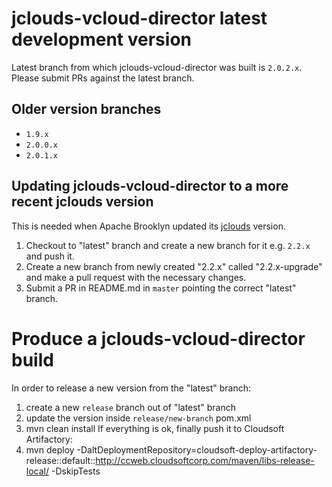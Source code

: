 jclouds-vcloud-director latest development version
==================================================

Latest branch from which jclouds-vcloud-director was built is `2.0.2.x`.
Please submit PRs against the latest branch.


## Older version branches

- `1.9.x`
- `2.0.0.x`
- `2.0.1.x`


## Updating jclouds-vcloud-director to a more recent jclouds version

This is needed when Apache Brooklyn updated its [jclouds](https://github.com/apache/brooklyn-server/blob/master/pom.xml#L104) version.
1. Checkout to "latest" branch and create a new branch for it e.g. `2.2.x` and push it.
2. Create a new branch from newly created "2.2.x" called "2.2.x-upgrade" and make a pull request with the necessary changes.
3. Submit a PR in README.md in `master` pointing the correct "latest" branch.


Produce a jclouds-vcloud-director build
=======================================

In order to release a new version from the "latest" branch:

1. create a new `release` branch out of "latest" branch
2. update the version inside `release/new-branch` pom.xml
3. mvn clean install
If everything is ok, finally push it to Cloudsoft Artifactory:
4. mvn deploy -DaltDeploymentRepository=cloudsoft-deploy-artifactory-release::default::http://ccweb.cloudsoftcorp.com/maven/libs-release-local/ -DskipTests
